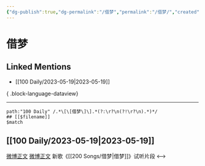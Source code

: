 ```yaml
---
{"dg-publish":true,"dg-permalink":"/借梦","permalink":"/借梦/","created":"2023-05-25T12:31:25.611+08:00","updated":"2023-05-26T09:54:05.270+08:00"}
---
```


# 借梦

## Linked Mentions
- [[100 Daily/2023-05-19\|2023-05-19]]

{ .block-language-dataview}

---

```expander
path:"100 Daily" /.*\[\[借梦\]\].*(?:\r?\n(?!\r?\n).*)*/
## [[$filename]]
$match
```
## [[100 Daily/2023-05-19\|2023-05-19]]
[微博正文](http://weibo.com/7759377587/N1kjeae9B) [微博正文](http://weibo.com/6466290670/N1kBWwNna) 新歌《[[200 Songs/借梦\|借梦]]》试听片段
<-->